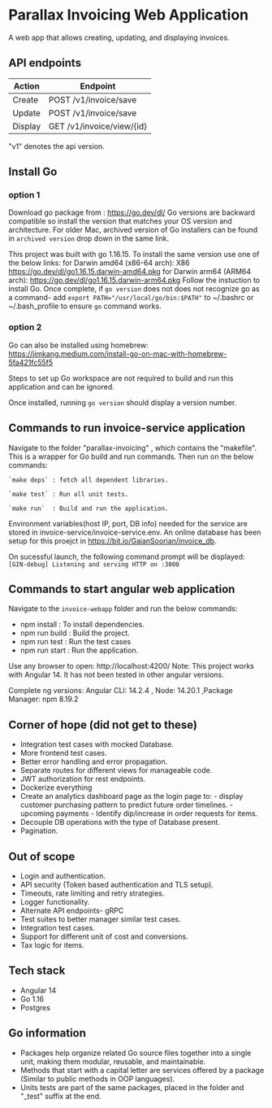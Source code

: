 # Parallax Invoicing Web Application

A web app that allows creating, updating, and displaying invoices.

## API endpoints

| Action  | Endpoint                        |
|---------|---------------------------------|
| Create  | POST   /v1/invoice/save         |
| Update  | POST  /v1/invoice/save          |
| Display | GET    /v1/invoice/view/{id}    |

"v1" denotes the api version.

## Install Go

### option 1

Download go package from : https://go.dev/dl/
Go versions are backward compatible so install the version that matches your OS version and architecture.
For older Mac, archived version of Go installers can be found in `archived version` drop down in the same link.

This project was built with go 1.16.15. To install the same version use one of the below links:
for Darwin amd64 (x86-64 arch): X86 https://go.dev/dl/go1.16.15.darwin-amd64.pkg
for Darwin arm64 (ARM64 arch): https://go.dev/dl/go1.16.15.darwin-arm64.pkg
Follow the instuction to install Go. Once complete, if `go version` does not does not recognize go as a command- add `export PATH="/usr/local/go/bin:$PATH"` to ~/.bashrc or ~/.bash_profile to ensure `go` command works.

### option 2

Go can also be installed using homebrew:
https://jimkang.medium.com/install-go-on-mac-with-homebrew-5fa421fc55f5

Steps to set up Go workspace are not required to build and run this application and can be ignored.

Once installed, running  `go version` should display a version number.

## Commands to run invoice-service application

Navigate to the folder "parallax-invoicing" , which contains the "makefile". This is a wrapper for Go build and run commands. Then run on the below commands:

    `make deps` : fetch all dependent libraries.

    `make test` : Run all unit tests.

    `make run`  : Build and run the application.  

Environment variables(host IP, port, DB info) needed for the service are stored in invoice-service/invoice-service.env. 
An online database has been setup for this proejct in https://bit.io/GajanSoorian/invoice_db.

On sucessful launch, the following command prompt will be displayed:
`[GIN-debug] Listening and serving HTTP on :3000`

## Commands to start angular web application

Navigate to the `invoice-webapp` folder and run the below commands:

- npm install    : To install dependencies.
- npm run build  : Build the project.
- npm run test   : Run the test cases
- npm run start  : Run the application.

Use any browser to open: http://localhost:4200/
Note: This project works with Angular 14. It has not been tested in other angular versions.

Complete ng versions: Angular CLI: 14.2.4 , Node: 14.20.1 ,Package Manager: npm 8.19.2

## Corner of hope (did not get to these)

- Integration test cases with mocked Database.
- More frontend test cases.
- Better error handling and error propagation.
- Separate routes for different views for manageable code.
- JWT authorization for rest endpoints.
- Dockerize everything
- Create an analytics dashboard page as the login page to:
        - display customer purchasing pattern to predict future order timelines.
        - upcoming payments
        - Identify dip/increase in order requests for items.
- Decouple DB operations with the type of Database present.
- Pagination.

## Out of scope

- Login and authentication.
- API security (Token based authentication and TLS setup).
- Timeouts, rate limiting and retry strategies.
- Logger functionality.
- Alternate API endpoints- gRPC
- Test suites to better manager similar test cases.
- Integration test cases.
- Support for different unit of cost and conversions.
- Tax logic for items.
  
## Tech stack

- Angular 14
- Go 1.16
- Postgres

## Go information

- Packages help  organize related Go source files together into a single unit, making them modular, reusable, and maintainable.
- Methods that start with a capital letter are services offered by a package (Similar to public methods in OOP languages).
- Units tests are part of the same packages, placed in the folder and "_test" suffix at the end.
